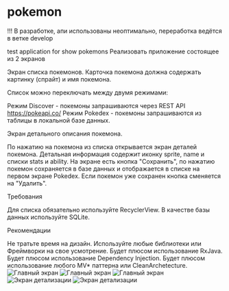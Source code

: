 # pokemon
!!! В разработке, апи использованы неоптимально, переработка ведётся в ветке develop


test application for show pokemons
Реализовать приложение состоящее из 2 экранов

Экран списка покемонов.
Карточка покемона должна содержать картинку (спрайт) и имя покемона.

Список можно переключать между двумя режимами:

Режим Discover - покемоны запрашиваются через REST API https://pokeapi.co/
Режим Pokedex - покемоны запрашиваются из таблицы в локальной базе данных.

Экран детального описания покемона.

По нажатию на покемона из списка открывается экран деталей покемона.
Детальная информация содержит иконку sprite, name и списки stats и ability.
На экране есть кнопка "Сохранить", по нажатию покемон сохраняется в базе данных и отображается в списке на первом экране Pokedex.
Если покемон уже сохранен кнопка сменяется на "Удалить".

Требования

Для списка обязательно используйте RecyclerView.
В качестве базы данных используйте SQLite.

Рекомендации

Не тратьте время на дизайн.
Используйте любые библиотеки или Фреймворки на свое усмотрение.
Будет плюсом использование RxJava.
Будет плюсом использование Dependency Injection.
Будет плюсом использование любого MV* паттерна или CleanArchetecture.
![Главный экран](https://github.com/pogorelets/pokemon/blob/master/pokrmon1.png) 
![Главный экран](https://github.com/pogorelets/pokemon/blob/master/pokemon2.png)
![Главный экран](https://github.com/pogorelets/pokemon/blob/master/pokemon3.png)
![Экран детализации](https://github.com/pogorelets/pokemon/blob/master/pokemon4.png)
![Экран детализации](https://github.com/pogorelets/pokemon/blob/master/pokemon5.png) 
